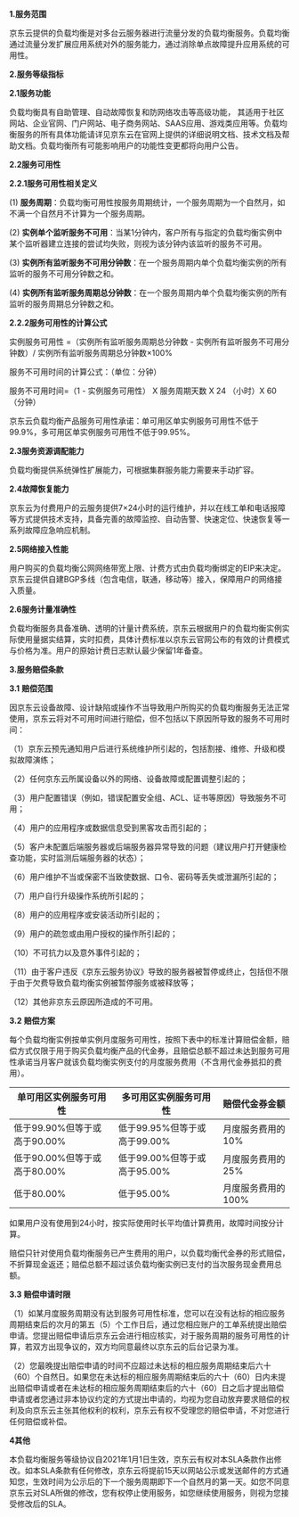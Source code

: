 **1.服务范围**

京东云提供的负载均衡是对多台云服务器进行流量分发的负载均衡服务。负载均衡通过流量分发扩展应用系统对外的服务能力，通过消除单点故障提升应用系统的可用性。

**2.服务等级指标**

**2.1服务功能**

负载均衡具有自助管理、自动故障恢复和防网络攻击等高级功能， 其适用于社区网站、企业官网、门户网站、电子商务网站、SAAS应用、游戏类应用等。负载均衡服务的所有具体功能请详见京东云在官网上提供的详细说明文档、技术文档及帮助文档。负载均衡所有可能影响用户的功能性变更都将向用户公告。

**2.2服务可用性**

**2.2.1服务可用性相关定义**

(1)  **服务周期**：负载均衡可用性按服务周期统计，一个服务周期为一个自然月，如不满一个自然月不计算为一个服务周期。

(2)  **实例单个监听服务不可用**：当某1分钟内，客户所有与指定的负载均衡实例中某个监听器建立连接的尝试均失败，则视为该分钟内该监听的服务不可用。

(3)  **实例所有监听服务不可用分钟数**：在一个服务周期内单个负载均衡实例的所有监听的服务不可用分钟数之和。

(4)  **实例所有监听服务周期总分钟数**：在一个服务周期内单个负载均衡实例的所有监听的服务周期总分钟数之和。

**2.2.2服务可用性的计算公式**

实例服务可用性 =（实例所有监听服务周期总分钟数 - 实例所有监听服务不可用分钟数）/ 实例所有监听服务周期总分钟数×100%

服务不可用时间的计算公式：（单位：分钟）

服务不可用时间=（1 - 实例服务可用性） X 服务周期天数 X 24 （小时）X 60 （分钟）

京东云负载均衡产品服务可用性承诺：单可用区单实例服务可用性不低于99.9%，多可用区单实例服务可用性不低于99.95%。

**2.3服务资源调配能力**

负载均衡提供系统弹性扩展能力，可根据集群服务能力需要来手动扩容。

**2.4故障恢复能力**

京东云为付费用户的云服务提供7×24小时的运行维护，并以在线工单和电话报障等方式提供技术支持，具备完善的故障监控、自动告警、快速定位、快速恢复等一系列故障应急响应机制。

**2.5网络接入性能**

用户购买的负载均衡公网网络带宽上限、计费方式由负载均衡绑定的EIP来决定。京东云提供自建BGP多线（包含电信，联通，移动等）接入，保障用户的网络接入质量。

**2.6服务计量准确性**

负载均衡服务具备准确、透明的计量计费系统，京东云根据用户的负载均衡实例实际使用量据实结算，实时扣费，具体计费标准以京东云官网公布的有效的计费模式与价格为准。用户的原始计费日志默认最少保留1年备查。

**3.服务赔偿条款**

**3.1** **赔偿范围**

因京东云设备故障、设计缺陷或操作不当导致用户所购买的负载均衡服务无法正常使用，京东云将对不可用时间进行赔偿，但不包括以下原因所导致的服务不可用时间：

（1）京东云预先通知用户后进行系统维护所引起的，包括割接、维修、升级和模拟故障演练；

（2）任何京东云所属设备以外的网络、设备故障或配置调整引起的；

（3）用户配置错误（例如，错误配置安全组、ACL、证书等原因）导致服务不可用；

（4）用户的应用程序或数据信息受到黑客攻击而引起的；

（5）客户未配置后端服务器或后端服务器异常导致的问题（建议用户打开健康检查功能，实时监测后端服务器的状态）；

（6）用户维护不当或保密不当致使数据、口令、密码等丢失或泄漏所引起的；

（7）用户自行升级操作系统所引起的；

（8）用户的应用程序或安装活动所引起的；

（9）用户的疏忽或由用户授权的操作所引起的；

（10）不可抗力以及意外事件引起的；

（11）由于客户违反《京东云服务协议》导致的服务器被暂停或终止，包括但不限于由于欠费导致负载均衡实例被暂停服务或被释放等；

（12）其他非京东云原因所造成的不可用。

**3.2** **赔偿方案**

每个负载均衡实例按单实例月度服务可用性，按照下表中的标准计算赔偿金额，赔偿方式仅限于用于购买负载均衡产品的代金券，且赔偿总额不超过未达到服务可用性承诺当月客户就该负载均衡实例支付的月度服务费用（不含用代金券抵扣的费用）。

| **单可用区实例服务可用性**   | **多可用区实例服务可用性**   | **赔偿代金券金额** |
| ---------------------------- | ---------------------------- | ------------------ |
| 低于99.90%但等于或高于90.00% | 低于99.95%但等于或高于99.00% | 月度服务费用的10%  |
| 低于90.00%但等于或高于80.00% | 低于99.00%但等于或高于95.00% | 月度服务费用的25%  |
| 低于80.00%                   | 低于95.00%                   | 月度服务费用的100% |

如果用户没有使用到24小时，按实际使用时长平均值计算费用，故障时间按分计算。

赔偿只针对使用负载均衡服务已产生费用的用户，以负载均衡代金券的形式赔偿，不折算现金返还；赔偿总额不超过该负载均衡实例已支付的当次服务现金费用总额。

**3.3** **赔偿申请时限**

（1）如某月度服务周期没有达到服务可用性标准，您可以在没有达标的相应服务周期结束后的次月的第五（5）个工作日后，通过您相应账户的工单系统提出赔偿申请。您提出赔偿申请后京东云会进行相应核实，对于服务周期的服务可用性的计算，若双方出现争议的，双方均同意最终以京东云的后台记录为准。

（2）您最晚提出赔偿申请的时间不应超过未达标的相应服务周期结束后六十（60）个自然日。如果您在未达标的相应服务周期结束后的六十（60）日内未提出赔偿申请或者在未达标的相应服务周期结束后的六十（60）日之后才提出赔偿申请或者您通过非本协议约定的方式提出申请的，均视为您自动放弃要求赔偿的权利及向京东云主张其他权利的权利，京东云有权不受理您的赔偿申请，不对您进行任何赔偿或补偿。

**4其他**

本负载均衡服务等级协议自2021年1月1日生效，京东云有权对本SLA条款作出修改。如本SLA条款有任何修改，京东云将提前15天以网站公示或发送邮件的方式通知您，生效时间为公示后的下一个服务周期即下一个自然月的第一天。如您不同意京东云对SLA所做的修改，您有权停止使用服务，如您继续使用服务，则视为您接受修改后的SLA。
 
